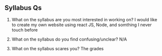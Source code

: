 Syllabus Qs
-----------------------
1. What on the syllabus are you most interested in working on?
        I would like to create my own website using react JS, Node, and somthing I never touch before

2. What on the syllabus do you find confusing/unclear? 
        N/A
   
3. What on the syllabus scares you? 
        The grades

